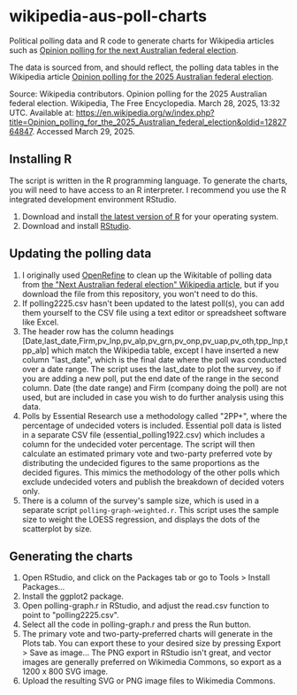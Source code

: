 # wikipedia-aus-poll-charts
Political polling data and R code to generate charts for Wikipedia articles such as [Opinion polling for the next Australian federal election](https://en.wikipedia.org/wiki/Opinion_polling_for_the_next_Australian_federal_election).

The data is sourced from, and should reflect, the polling data tables in the Wikipedia article [Opinion polling for the 2025 Australian federal election](https://en.wikipedia.org/wiki/Opinion_polling_for_the_2025_Australian_federal_election).

Source: Wikipedia contributors. Opinion polling for the 2025 Australian federal election. Wikipedia, The Free Encyclopedia. March 28, 2025, 13:32 UTC. Available at: https://en.wikipedia.org/w/index.php?title=Opinion_polling_for_the_2025_Australian_federal_election&oldid=1282764847. Accessed March 29, 2025.

## Installing R
The script is written in the R programming language. To generate the charts, you will need to have access to an R interpreter. I recommend you use the R integrated development environment RStudio.

1. Download and install [the latest version of R](https://cran.rstudio.com) for your operating system.
2. Download and install [RStudio](https://www.rstudio.com/products/rstudio/download/).

## Updating the polling data
1. I originally used [OpenRefine](http://openrefine.org) to clean up the Wikitable of polling data from [the "Next Australian federal election" Wikipedia article](https://en.wikipedia.org/wiki/Next_Australian_federal_election#Voting_intention), but if you download the file from this repository, you won't need to do this.
2. If polling2225.csv hasn't been updated to the latest poll(s), you can add them yourself to the CSV file using a text editor or spreadsheet software like Excel.
3. The header row has the column headings \[Date,last_date,Firm,pv_lnp,pv_alp,pv_grn,pv_onp,pv_uap,pv_oth,tpp_lnp,tpp_alp\] which match the Wikipedia table, except I have inserted a new column "last_date", which is the final date where the poll was conducted over a date range. The script uses the last_date to plot the survey, so if you are adding a new poll, put the end date of the range in the second column. Date (the date range) and Firm (company doing the poll) are not used, but are included in case you wish to do further analysis using this data.
4. Polls by Essential Research use a methodology called "2PP+", where the percentage of undecided voters is included. Essential poll data is listed in a separate CSV file (essential_polling1922.csv) which includes a column for the undecided voter percentage. The script will then calculate an estimated primary vote and two-party preferred vote by distributing the undecided figures to the same proportions as the decided figures. This mimics the methodology of the other polls which exclude undecided voters and publish the breakdown of decided voters only.
5. There is a column of the survey's sample size, which is used in a separate script `polling-graph-weighted.r`. This script uses the sample size to weight the LOESS regression, and displays the dots of the scatterplot by size.

## Generating the charts
1. Open RStudio, and click on the Packages tab or go to Tools > Install Packages...
2. Install the ggplot2 package.
3. Open polling-graph.r in RStudio, and adjust the read.csv function to point to "polling2225.csv".
4. Select all the code in polling-graph.r and press the Run button.
5. The primary vote and two-party-preferred charts will generate in the Plots tab. You can export these to your desired size by pressing Export > Save as image... The PNG export in RStudio isn't great, and vector images are generally preferred on Wikimedia Commons, so export as a 1200 x 800 SVG image.
6. Upload the resulting SVG or PNG image files to Wikimedia Commons.
